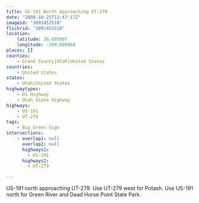 ```yaml
---
title: US-191 North Approaching UT-279
date: "2008-10-25T11:47:17Z"
imageid: "3091453518"
flickrid: "3091453518"
location:
    latitude: 38.605687
    longitude: -109.600968
places: []
counties:
    - Grand County|Utah|United States
countries:
    - United States
states:
    - Utah|United States
highwaytypes:
    - US Highway
    - Utah State Highway
highways:
    - US-191
    - UT-279
tags:
    - Big Green Sign
intersections:
    - overlap1: null
      overlap2: null
      highways1:
        - US-191
      highways2:
        - UT-279

---
```

US-191 north approaching UT-279. Use UT-279 west for Potash. Use US-191 north for Green River and Dead Horse Point State Park.